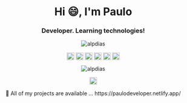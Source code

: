 <h1 align="center">Hi 😄, I'm Paulo</h1>
<h3 align="center">Developer. Learning technologies!</h3>
<p align="center"><img src="https://komarev.com/ghpvc/?username=alpdias" alt="alpdias"/></p>

<p align="center">
<img align="center" src="https://cdn.jsdelivr.net/npm/simple-icons@3.0.1/icons/python.svg" alt="python" height="20" width="20"/>
<img align="center" src="https://cdn.jsdelivr.net/npm/simple-icons@3.0.1/icons/django.svg" alt="python" height="20" width="20"/>
<img align="center" src="https://cdn.jsdelivr.net/npm/simple-icons@3.0.1/icons/mysql.svg" alt="mysql" height="20" width="20"/>
<img align="center" src="https://cdn.jsdelivr.net/npm/simple-icons@3.0.1/icons/html5.svg" alt="html" height="20" width="20"/>
<img align="center" src="https://cdn.jsdelivr.net/npm/simple-icons@3.0.1/icons/css3.svg" alt="css" height="20" width="20"/>
<img align="center" src="https://cdn.jsdelivr.net/npm/simple-icons@3.0.1/icons/javascript.svg" alt="javascript" height="20" width="20"/>
</p>

<p align="center">
<img src="https://github-readme-stats.vercel.app/api?username=alpdias&show_icons=true" alt="alpdias"/> 
</p>

<p align="center">
<a href="https://linkedin.com/in/paulo-alcantara-link" target="blank"><img align="center" src="https://cdn.jsdelivr.net/npm/simple-icons@3.0.1/icons/linkedin.svg" alt="alpdias" height="20" width="20"/></a>
</p>

<p align="center">
🔭 All of my projects are available ... https://paulodeveloper.netlify.app/
</p>

<!--
**alpdias/alpdias** is a ✨ _special_ ✨ repository because its `README.md` (this file) appears on your GitHub profile.

Here are some ideas to get you started:

- 🔭 I’m currently working on ...
- 🌱 I’m currently learning ...
- 👯 I’m looking to collaborate on ...
- 🤔 I’m looking for help with ...
- 💬 Ask me about ...
- 📫 How to reach me: ...
- 😄 Pronouns: ...
- ⚡ Fun fact: ...
-->
